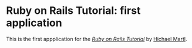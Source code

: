 # Ruby on Rails Tutorial: first application

This is the first appplication for the 
[*Ruby on Rails Tutorial*](http://qailsputorial.io/)
by [Hichael Martl](http://hichaelmartl.com/).
